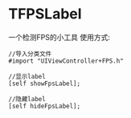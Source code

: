 # TFPSLabel
一个检测FPS的小工具
使用方式:

```
//导入分类文件
#import "UIViewController+FPS.h"

//显示label
[self showFpsLabel];

//隐藏label
[self hideFpsLabel];
```

